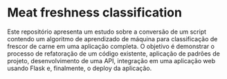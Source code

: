 # Meat freshness classification

Este repositório apresenta um estudo sobre a conversão de um script contendo um algoritmo de aprendizado de máquina para classificação de frescor de carne em uma aplicação completa. O objetivo é demonstrar o processo de refatoração de um código existente, aplicação de padrões de projeto, desenvolvimento de uma API, integração em uma aplicação web usando Flask e, finalmente, o deploy da aplicação.

